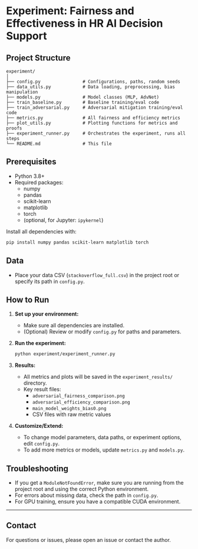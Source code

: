# Experiment: Fairness and Effectiveness in HR AI Decision Support

## Project Structure

```
experiment/
│
├── config.py                # Configurations, paths, random seeds
├── data_utils.py            # Data loading, preprocessing, bias manipulation
├── models.py                # Model classes (MLP, AdvNet)
├── train_baseline.py        # Baseline training/eval code
├── train_adversarial.py     # Adversarial mitigation training/eval code
├── metrics.py               # All fairness and efficiency metrics
├── plot_utils.py            # Plotting functions for metrics and proofs
├── experiment_runner.py     # Orchestrates the experiment, runs all steps
└── README.md                # This file
```

## Prerequisites

- Python 3.8+
- Required packages:
  - numpy
  - pandas
  - scikit-learn
  - matplotlib
  - torch
  - (optional, for Jupyter: `ipykernel`)

Install all dependencies with:
```bash
pip install numpy pandas scikit-learn matplotlib torch
```

## Data

- Place your data CSV (`stackoverflow_full.csv`) in the project root or specify its path in `config.py`.

## How to Run

1. **Set up your environment:**
   - Make sure all dependencies are installed.
   - (Optional) Review or modify `config.py` for paths and parameters.

2. **Run the experiment:**
   ```bash
   python experiment/experiment_runner.py
   ```

3. **Results:**
   - All metrics and plots will be saved in the `experiment_results/` directory.
   - Key result files:
     - `adversarial_fairness_comparison.png`
     - `adversarial_efficiency_comparison.png`
     - `main_model_weights_bias0.png`
     - CSV files with raw metric values

4. **Customize/Extend:**
   - To change model parameters, data paths, or experiment options, edit `config.py`.
   - To add more metrics or models, update `metrics.py` and `models.py`.

## Troubleshooting

- If you get a `ModuleNotFoundError`, make sure you are running from the project root and using the correct Python environment.
- For errors about missing data, check the path in `config.py`.
- For GPU training, ensure you have a compatible CUDA environment.

---

## Contact

For questions or issues, please open an issue or contact the author.